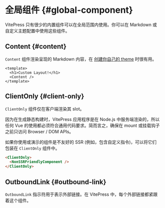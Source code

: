 # 全局组件 {#global-component}

VitePress 只有很少的内置组件可以在全局范围内使用。你可以在 Markdown 或自定义主题配置中使用这些组件。

## Content {#content}

`Content` 组件渲染呈现的 Markdown 内容，在 [创建你自己的 theme](https://vitepress.vuejs.org/guide/customization.html) 时很有用。

```vue
<template>
  <h1>Custom Layout!</h1>
  <Content />
</template>
```

## ClientOnly {#client-only}

`ClientOnly` 组件仅在客户端渲染其 slot。

因为在生成静态构建时，VitePress 应用程序是在 Node.js 中服务端渲染的，所以任何 Vue 的使用都必须符合通用代码要求。简而言之，确保在 mount 或挂载钩子之前只访问 Browser / DOM APIs。

如果你使用或演示的组件是不友好的 SSR (例如，包含自定义指令)，可以将它们包装在 `ClientOnly` 组件中。

```html
<ClientOnly>
  <NonSSRFriendlyComponent />
</ClientOnly>
```

## OutboundLink {#outbound-link}

`OutboundLink` 指示符用于表示外部链接。在 VitePress 中，每个外部链接都紧跟着这个组件。
